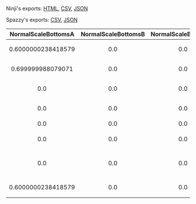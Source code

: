 Ninji's exports: [HTML](https://wuffs.org/acnh/bcsv_160/html/NpcSpModelScale.html), [CSV](https://wuffs.org/acnh/bcsv_160/csv/NpcSpModelScale.csv), [JSON](https://wuffs.org/acnh/bcsv_160/json/NpcSpModelScale.json)

Spazzy's exports: [CSV](https://github.com/McSpazzy/acnh-csv/blob/master/NpcSpModelScale.csv), [JSON](https://github.com/McSpazzy/acnh-json/blob/master/NpcSpModelScale.json)

| NormalScaleBottomsA | NormalScaleBottomsB | NormalScaleBottomsG | NormalScaleBottomsR | NormalScaleHA | NormalScaleHB | NormalScaleHG | NormalScaleHR | NormalScaleLA | NormalScaleLB | NormalScaleLG | NormalScaleLR | NormalScaleNA | NormalScaleNB | NormalScaleNG | NormalScaleNR | UniqueID | Label | Name |
|:--:|:--:|:--:|:--:|:--:|:--:|:--:|:--:|:--:|:--:|:--:|:--:|:--:|:--:|:--:|:--:|:--:|:--:|:--:|
| 0.6000000238418579 | 0.0 | 0.0 | 0.0 | 0.0 | 0.0 | 0.6000000238418579 | 0.6000000238418579 | 0.0 | 0.6000000238418579 | 0.6000000238418579 | 0.6000000238418579 | 0.0 | 0.0 | 0.0 | 0.6000000238418579 | 0 | 'rco' | 'たぬきち' | 
| 0.699999988079071 | 0.0 | 0.0 | 0.0 | 0.0 | 0.0 | 0.6000000238418579 | 0.0 | 0.0 | 0.6000000238418579 | 0.6000000238418579 | 0.0 | 0.0 | 0.0 | 0.0 | 0.0 | 1 | 'sza' | 'しずえ' | 
| 0.0 | 0.0 | 0.0 | 0.0 | 0.0 | 0.0 | 0.6000000238418579 | 0.6000000238418579 | 0.0 | 0.6000000238418579 | 0.6000000238418579 | 0.6000000238418579 | 0.0 | 0.0 | 0.0 | 0.6000000238418579 | 2 | 'rcm' | 'まめきち' | 
| 0.0 | 0.0 | 0.0 | 0.0 | 0.0 | 0.0 | 0.6000000238418579 | 0.6000000238418579 | 0.0 | 0.6000000238418579 | 0.6000000238418579 | 0.6000000238418579 | 0.0 | 0.0 | 0.0 | 0.6000000238418579 | 4 | 'rct' | 'つぶきち' | 
| 0.0 | 0.0 | 0.0 | 0.0 | 0.0 | 0.0 | 0.6000000238418579 | 0.6000000238418579 | 0.0 | 0.6000000238418579 | 0.6000000238418579 | 0.6000000238418579 | 0.0 | 0.0 | 0.0 | 0.6000000238418579 | 5 | 'alw' | 'リサ' | 
| 0.0 | 0.0 | 0.0 | 0.0 | 0.0 | 0.0 | 0.6000000238418579 | 0.6000000238418579 | 0.0 | 0.6000000238418579 | 0.6000000238418579 | 0.6000000238418579 | 0.0 | 0.0 | 0.0 | 0.6000000238418579 | 6 | 'alp' | 'カイゾー' | 
| 0.0 | 0.0 | 0.0 | 0.0 | 0.0 | 0.0 | 0.6000000238418579 | 0.6000000238418579 | 0.0 | 0.6000000238418579 | 0.6000000238418579 | 0.6000000238418579 | 0.0 | 0.0 | 0.0 | 0.6000000238418579 | 7 | 'xct' | 'みしらぬネコ' | 
| 0.6000000238418579 | 0.0 | 0.0 | 0.0 | 0.0 | 0.0 | 0.6000000238418579 | 0.0 | 0.0 | 0.6000000238418579 | 0.6000000238418579 | 0.0 | 0.0 | 0.0 | 0.0 | 0.0 | 8 | 'fox' | 'つねきち' | 
